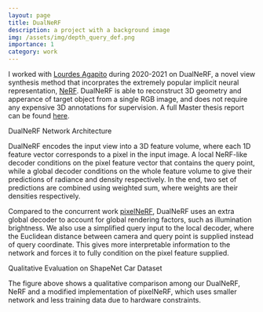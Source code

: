 ```yaml
---
layout: page
title: DualNeRF
description: a project with a background image
img: /assets/img/depth_query_def.png
importance: 1
category: work
---
```


I worked with [Lourdes Agapito](http://www0.cs.ucl.ac.uk/staff/L.Agapito/) during 2020-2021 on DualNeRF, a novel view synthesis method that incorprates the extremely popular implicit neural representation, [NeRF](https://www.matthewtancik.com/nerf). DualNeRF is able to reconstruct 3D geometry and apperance of target object from a single RGB image, and does not require any expensive 3D annotations for supervision. A full Master thesis report can be found [here](/Assets/pdf/Walter_Master_Thesis.pdf).

<div class="row">
    <div class="col-sm mt-3 mt-md-0">
        <img class="img-fluid rounded z-depth-1" src="{{ '/assets/img/arch_query_depth_with_global_high.png' | relative_url }}" alt="" title="example image"/>
    </div>
</div>
<div class="caption">
    DualNeRF Network Architecture
</div>

DualNeRF encodes the input view into a 3D feature volume, where each 1D feature vector corresponds to a pixel in the input image. A local NeRF-like decoder conditions on the pixel feature vector that contains the query point, while a global decoder conditions on the whole feature volume to give their predictions of radiance and density respectively. In the end, two set of predictions are combined using weighted sum, where weights are their densities respectively. 

Compared to the concurrent work [pixelNeRF](https://arxiv.org/abs/2012.02190), DualNeRF uses an extra global decoder to account for global rendering factors, such as illumination brightness. We also use a simplified query input to the local decoder, where the Euclidean distance between camera and query point is supplied instead of query coordinate. This gives more interpretable information to the network and forces it to fully condition on the pixel feature supplied. 

<div class="row">
    <div class="col-sm mt-3 mt-md-0">
        <img class="img-fluid rounded z-depth-1" src="{{ '/assets/img/shapenet_demo.png' | relative_url }}" alt="" title="example image"/>
    </div>
</div>
<div class="caption">
    Qualitative Evaluation on ShapeNet Car Dataset
</div>

The figure above shows a qualitative comparison among our DualNeRF, NeRF and a modified implementation of pixelNeRF, which uses smaller network and less training data due to hardware constraints.